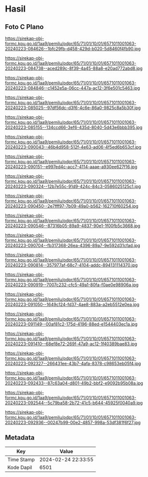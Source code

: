 # Hasil

## Foto C Plano

https://sirekap-obj-formc.kpu.go.id/1aa9/pemilu/pdpr/65/71/01/10/01/6571011001063-20240223-084626--1bfc29fb-d458-429d-b020-5d8460f4fb90.jpg

https://sirekap-obj-formc.kpu.go.id/1aa9/pemilu/pdpr/65/71/01/10/01/6571011001063-20240223-084738--aced289c-8f39-4a45-88a8-e20ad772abd8.jpg

https://sirekap-obj-formc.kpu.go.id/1aa9/pemilu/pdpr/65/71/01/10/01/6571011001063-20240223-084846--c1452e5a-06cc-447a-ac12-3f6e501c5463.jpg

https://sirekap-obj-formc.kpu.go.id/1aa9/pemilu/pdpr/65/71/01/10/01/6571011001063-20240223-085025--97df56dc-d3f6-4c6e-86a0-9825c8a5b30f.jpg

https://sirekap-obj-formc.kpu.go.id/1aa9/pemilu/pdpr/65/71/01/10/01/6571011001063-20240223-085155--134ccd66-3ef6-435d-8040-5d43e6bbb395.jpg

https://sirekap-obj-formc.kpu.go.id/1aa9/pemilu/pdpr/65/71/01/10/01/6571011001063-20240223-090043--46b4d958-512f-4e63-ad06-4f5ed6b653cf.jpg

https://sirekap-obj-formc.kpu.go.id/1aa9/pemilu/pdpr/65/71/01/10/01/6571011001063-20240223-090151--e997ed4c-acc7-4114-aaae-a930ee627f16.jpg

https://sirekap-obj-formc.kpu.go.id/1aa9/pemilu/pdpr/65/71/01/10/01/6571011001063-20240223-090324--12b7e55c-91d9-424c-84c3-0586025125c1.jpg

https://sirekap-obj-formc.kpu.go.id/1aa9/pemilu/pdpr/65/71/01/10/01/6571011001063-20240223-090450--2e7fff97-7b09-49a0-b562-162710f60254.jpg

https://sirekap-obj-formc.kpu.go.id/1aa9/pemilu/pdpr/65/71/01/10/01/6571011001063-20240223-090546--87316b05-89a9-4837-90e1-1f00fb5c3668.jpg

https://sirekap-obj-formc.kpu.go.id/1aa9/pemilu/pdpr/65/71/01/10/01/6571011001063-20240223-090704--fb317368-26ea-4396-89a7-9e592d31cfad.jpg

https://sirekap-obj-formc.kpu.go.id/1aa9/pemilu/pdpr/65/71/01/10/01/6571011001063-20240223-090814--357977af-68c7-4104-addc-894131114370.jpg

https://sirekap-obj-formc.kpu.go.id/1aa9/pemilu/pdpr/65/71/01/10/01/6571011001063-20240223-090919--7007c232-cfc5-49a1-80fa-f0ae0e98906a.jpg

https://sirekap-obj-formc.kpu.go.id/1aa9/pemilu/pdpr/65/71/01/10/01/6571011001063-20240223-091050--1649c124-fd37-4ae8-883a-a2eb5512e0ea.jpg

https://sirekap-obj-formc.kpu.go.id/1aa9/pemilu/pdpr/65/71/01/10/01/6571011001063-20240223-091149--00af81c2-175d-4196-88ed-e1544403ec1a.jpg

https://sirekap-obj-formc.kpu.go.id/1aa9/pemilu/pdpr/65/71/01/10/01/6571011001063-20240223-091410--68ef8e72-269f-47a9-ac12-1f40389bae83.jpg

https://sirekap-obj-formc.kpu.go.id/1aa9/pemilu/pdpr/65/71/01/10/01/6571011001063-20240223-092327--266431ee-43b7-4afa-8378-c98653eb05f4.jpg

https://sirekap-obj-formc.kpu.go.id/1aa9/pemilu/pdpr/65/71/01/10/01/6571011001063-20240223-092433--87c63a04-d801-49b2-bbf2-e9092b95b08a.jpg

https://sirekap-obj-formc.kpu.go.id/1aa9/pemilu/pdpr/65/71/01/10/01/6571011001063-20240223-092544--5c79ba58-2b72-41c5-b644-45925f0040a9.jpg

https://sirekap-obj-formc.kpu.go.id/1aa9/pemilu/pdpr/65/71/01/10/01/6571011001063-20240223-092936--00247b99-00e2-4857-998a-53df381f6f27.jpg


## Metadata

| Key        | Value               |
| ---------- | ------------------- |
| Time Stamp | 2024-02-24 22:33:55 |
| Kode Dapil | 6501                |



